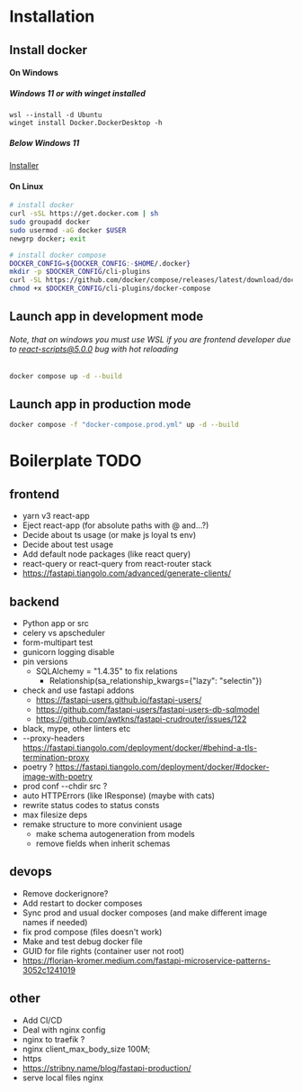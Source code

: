 # Installation
## Install docker
#### On Windows
##### Windows 11 or with winget installed
```pwsh
wsl --install -d Ubuntu
winget install Docker.DockerDesktop -h
```
##### Below Windows 11
[Installer](https://desktop.docker.com/win/main/amd64/Docker%20Desktop%20Installer.exe)
#### On Linux
```bash
# install docker
curl -sSL https://get.docker.com | sh
sudo groupadd docker
sudo usermod -aG docker $USER
newgrp docker; exit

# install docker compose
DOCKER_CONFIG=${DOCKER_CONFIG:-$HOME/.docker}
mkdir -p $DOCKER_CONFIG/cli-plugins
curl -SL https://github.com/docker/compose/releases/latest/download/docker-compose-linux-$(uname -i) -o $DOCKER_CONFIG/cli-plugins/docker-compose
chmod +x $DOCKER_CONFIG/cli-plugins/docker-compose
```
## Launch app in development mode
###### Note, that on windows you must use WSL if you are frontend developer due to react-scripts@5.0.0 bug with hot reloading
```bash
docker compose up -d --build
```
## Launch app in production mode
```bash
docker compose -f "docker-compose.prod.yml" up -d --build
```
# Boilerplate TODO
## frontend
- yarn v3 react-app
- Eject react-app (for absolute paths with @ and...?)
- Decide about ts usage (or make js loyal ts env)
- Decide about test usage
- Add default node packages (like react query)
- react-query or react-query from react-router stack
- https://fastapi.tiangolo.com/advanced/generate-clients/
## backend
- Python app or src
- celery vs apscheduler
- form-multipart test
- gunicorn logging disable
- pin versions
  - SQLAlchemy = "1.4.35" to fix relations
    - Relationship(sa_relationship_kwargs={"lazy": "selectin"})
- check and use fastapi addons
  - https://fastapi-users.github.io/fastapi-users/
  - https://github.com/fastapi-users/fastapi-users-db-sqlmodel
  - https://github.com/awtkns/fastapi-crudrouter/issues/122
- black, mype, other linters etc
- --proxy-headers https://fastapi.tiangolo.com/deployment/docker/#behind-a-tls-termination-proxy
- poetry ? https://fastapi.tiangolo.com/deployment/docker/#docker-image-with-poetry
- prod conf --chdir src ?
- auto HTTPErrors (like IResponse) (maybe with cats)
- rewrite status codes to status consts
- max filesize deps
- remake structure to more convinient usage
  - make schema autogeneration from models
  - remove fields when inherit schemas 
## devops
- Remove dockerignore?
- Add restart to docker composes
- Sync prod and usual docker composes (and make different image names if needed)
- fix prod compose (files doesn't work)
- Make and test debug docker file
- GUID for file rights (container user not root)
- https://florian-kromer.medium.com/fastapi-microservice-patterns-3052c1241019
## other
- Add CI/CD
- Deal with nginx config
- nginx to traefik ?
- nginx client_max_body_size 100M;
- https
- https://stribny.name/blog/fastapi-production/
- serve local files nginx
